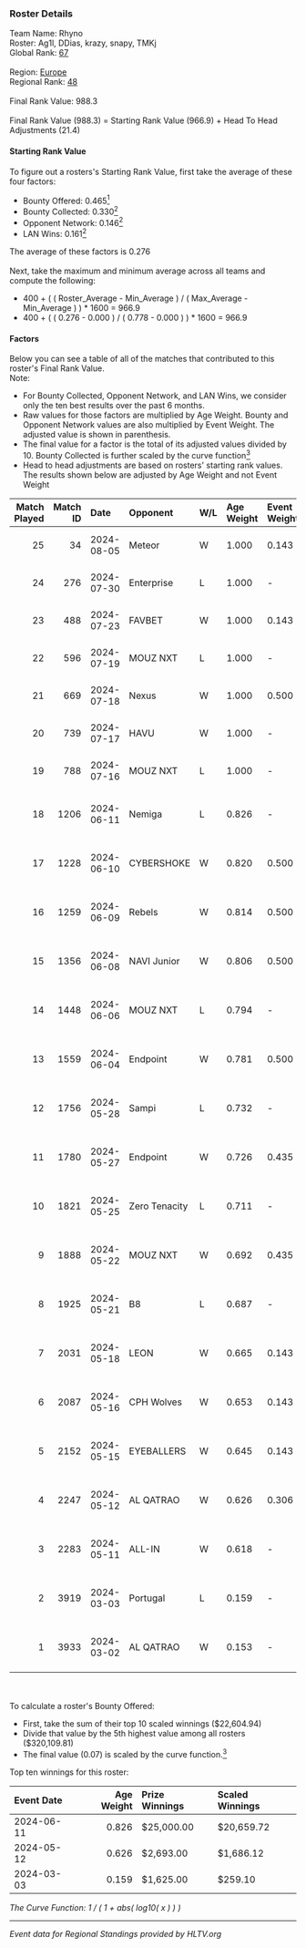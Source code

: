 ### Roster Details<br />
Team Name: Rhyno<br />
Roster: Ag1l, DDias, krazy, snapy, TMKj<br />
Global Rank: [67](../standings_global.md)<br />
<br />
Region: [Europe]( ../standings_europe.md)<br />
Regional Rank: [48]( ../standings_europe.md)<br />
<br />
Final Rank Value:  988.3<br />
<br />
Final Rank Value (988.3) = Starting Rank Value (966.9) + Head To Head Adjustments (21.4)<br />

#### Starting Rank Value<br />
To figure out a rosters's Starting Rank Value, first take the average of these four factors:<br />
- Bounty Offered: 0.465[<sup>1</sup>](#table2)
- Bounty Collected: 0.330[<sup>2</sup>](#table1)
- Opponent Network: 0.146[<sup>2</sup>](#table1)
- LAN Wins: 0.161[<sup>2</sup>](#table1)

The average of these factors is 0.276<br />
<br />
Next, take the maximum and minimum average across all teams and compute the following:<br />
- 400 + ( ( Roster_Average - Min_Average ) / ( Max_Average - Min_Average ) ) * 1600 = 966.9
- 400 + ( ( 0.276 - 0.000 ) / ( 0.778 - 0.000 ) ) * 1600 = 966.9


#### Factors<br />
Below you can see a table of all of the matches that contributed to this roster's Final Rank Value.<br />
Note:<br />

- For Bounty Collected, Opponent Network, and LAN Wins, we consider only the ten best results over the past 6 months.
- Raw values for those factors are multiplied by Age Weight. Bounty and Opponent Network values are also multiplied by Event Weight. The adjusted value is shown in parenthesis.
- The final value for a factor is the total of its adjusted values divided by 10. Bounty Collected is further scaled by the curve function[<sup>3</sup>](#curveFunction)
- Head to head adjustments are based on rosters' starting rank values. The results shown below are adjusted by Age Weight and not Event Weight
<span id="table1"></span><br />


| Match Played | Match ID | Date       | Opponent      | W/L | Age Weight | Event Weight | Bounty Collected | Opponent Network | LAN Wins  | H2H Adj. | Roster                                 |
| -: | -: | :- | :- | :- | :- | :- | :- | :- | :- | -: | :- |
|           25 |       34 | 2024-08-05 | Meteor        | W   | 1.000      | 0.143        | 0.014 (0.002)    | -                | 0 (0.000) |     7.42 | Ag1l, DDias, krazy, snapy, TMKj        |
|           24 |      276 | 2024-07-30 | Enterprise    | L   | 1.000      | -            | -                | -                | -         |   -18.01 | Ag1l, DDias, krazy, snapy, TMKj        |
|           23 |      488 | 2024-07-23 | FAVBET        | W   | 1.000      | 0.143        | -                | 0.364 (0.052)    | 0 (0.000) |    10.03 | Ag1l, DDias, krazy, snapy, TMKj        |
|           22 |      596 | 2024-07-19 | MOUZ NXT      | L   | 1.000      | -            | -                | -                | -         |   -11.77 | Ag1l, DDias, krazy, snapy, TMKj        |
|           21 |      669 | 2024-07-18 | Nexus         | W   | 1.000      | 0.500        | 0.014 (0.007)    | 0.447 (0.223)    | 0 (0.000) |     6.30 | Ag1l, DDias, krazy, snapy, TMKj        |
|           20 |      739 | 2024-07-17 | HAVU          | W   | 1.000      | -            | -                | -                | 0 (0.000) |     5.55 | Ag1l, DDias, krazy, snapy, TMKj        |
|           19 |      788 | 2024-07-16 | MOUZ NXT      | L   | 1.000      | -            | -                | -                | -         |   -12.20 | Ag1l, DDias, krazy, snapy, TMKj        |
|           18 |     1206 | 2024-06-11 | Nemiga        | L   | 0.826      | -            | -                | -                | -         |    -7.51 | DDias, krazy, renatoohaxx, snapy, TMKj |
|           17 |     1228 | 2024-06-10 | CYBERSHOKE    | W   | 0.820      | 0.500        | 0.039 (0.016)    | 0.378 (0.155)    | 0 (0.000) |     8.72 | DDias, krazy, renatoohaxx, snapy, TMKj |
|           16 |     1259 | 2024-06-09 | Rebels        | W   | 0.814      | 0.500        | 0.038 (0.015)    | 0.578 (0.235)    | 0 (0.000) |    14.04 | DDias, krazy, renatoohaxx, snapy, TMKj |
|           15 |     1356 | 2024-06-08 | NAVI Junior   | W   | 0.806      | 0.500        | 0.003 (0.001)    | 0.115 (0.046)    | 0 (0.000) |     5.14 | DDias, krazy, renatoohaxx, snapy, TMKj |
|           14 |     1448 | 2024-06-06 | MOUZ NXT      | L   | 0.794      | -            | -                | -                | -         |    -8.12 | DDias, krazy, renatoohaxx, snapy, TMKj |
|           13 |     1559 | 2024-06-04 | Endpoint      | W   | 0.781      | 0.500        | 0.012 (0.005)    | 0.540 (0.211)    | -         |     9.75 | DDias, krazy, renatoohaxx, snapy, TMKj |
|           12 |     1756 | 2024-05-28 | Sampi         | L   | 0.732      | -            | -                | -                | -         |   -13.97 | DDias, krazy, renatoohaxx, snapy, TMKj |
|           11 |     1780 | 2024-05-27 | Endpoint      | W   | 0.726      | 0.435        | 0.012 (0.004)    | 0.540 (0.170)    | -         |     9.23 | DDias, krazy, renatoohaxx, snapy, TMKj |
|           10 |     1821 | 2024-05-25 | Zero Tenacity | L   | 0.711      | -            | -                | -                | -         |    -7.87 | DDias, krazy, renatoohaxx, snapy, TMKj |
|            9 |     1888 | 2024-05-22 | MOUZ NXT      | W   | 0.692      | 0.435        | 0.139 (0.042)    | 0.961 (0.289)    | -         |    12.52 | DDias, krazy, renatoohaxx, snapy, TMKj |
|            8 |     1925 | 2024-05-21 | B8            | L   | 0.687      | -            | -                | -                | -         |    -6.22 | DDias, krazy, renatoohaxx, snapy, TMKj |
|            7 |     2031 | 2024-05-18 | LEON          | W   | 0.665      | 0.143        | 0.007 (0.001)    | -                | -         |     3.51 | DDias, krazy, renatoohaxx, snapy, TMKj |
|            6 |     2087 | 2024-05-16 | CPH Wolves    | W   | 0.653      | 0.143        | -                | 0.354 (0.033)    | -         |     5.31 | DDias, krazy, renatoohaxx, snapy, TMKj |
|            5 |     2152 | 2024-05-15 | EYEBALLERS    | W   | 0.645      | 0.143        | -                | 0.488 (0.045)    | -         |     7.81 | DDias, krazy, renatoohaxx, snapy, TMKj |
|            4 |     2247 | 2024-05-12 | AL QATRAO     | W   | 0.626      | 0.306        | 0.004 (0.001)    | -                | 1 (0.626) |     3.50 | DDias, krazy, renatoohaxx, snapy, TMKj |
|            3 |     2283 | 2024-05-11 | ALL-IN        | W   | 0.618      | -            | -                | -                | 1 (0.618) |     1.57 | DDias, krazy, renatoohaxx, snapy, TMKj |
|            2 |     3919 | 2024-03-03 | Portugal      | L   | 0.159      | -            | -                | -                | -         |    -4.17 | DDias, krazy, renatoohaxx, snapy, TMKj |
|            1 |     3933 | 2024-03-02 | AL QATRAO     | W   | 0.153      | -            | -                | -                | 1 (0.153) |     0.82 | DDias, krazy, renatoohaxx, snapy, TMKj |

<br />
<span id="table2"></span><br />
To calculate a roster's Bounty Offered:<br />

- First, take the sum of their top 10 scaled winnings ($22,604.94)
- Divide that value by the 5th highest value among all rosters ($320,109.81)
- The final value (0.07) is scaled by the curve function.[<sup>3</sup>](#curveFunction)

Top ten winnings for this roster:<br />

| Event Date | Age Weight | Prize Winnings | Scaled Winnings |
| :- | -: | :- | :- |
| 2024-06-11 |      0.826 | $25,000.00     | $20,659.72      |
| 2024-05-12 |      0.626 | $2,693.00      | $1,686.12       |
| 2024-03-03 |      0.159 | $1,625.00      | $259.10         |


<span id="curveFunction"></span>_The Curve Function: 1 / ( 1 + abs( log10( x ) ) )_<br />

---
_Event data for Regional Standings provided by HLTV.org_<br />

